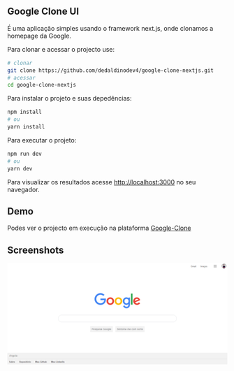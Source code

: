 
## Google Clone UI
É uma aplicação simples usando o framework next.js, onde clonamos a homepage da 
Google.

Para clonar e acessar o projecto use:

```bash
# clonar
git clone https://github.com/dedaldinodev4/google-clone-nextjs.git
# acessar
cd google-clone-nextjs
```

Para instalar o projeto e suas depedências:

```bash
npm install
# ou
yarn install
```

Para executar o projeto:

```bash
npm run dev
# ou
yarn dev
```

Para visualizar os resultados acesse [http://localhost:3000](http://localhost:3000) no seu navegador.


## Demo

Podes ver o projecto em execução na plataforma [Google-Clone](https://google-clone-nextjs-delta.vercel.app/)

## Screenshots
![ScreenShot 01](/public/assets/image1.png)